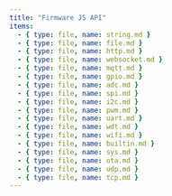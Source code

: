 ```yaml
---
title: "Firmware JS API"
items:
  - { type: file, name: string.md }
  - { type: file, name: file.md }
  - { type: file, name: http.md }
  - { type: file, name: websocket.md }
  - { type: file, name: mqtt.md }
  - { type: file, name: gpio.md }
  - { type: file, name: adc.md }
  - { type: file, name: spi.md }
  - { type: file, name: i2c.md }
  - { type: file, name: pwm.md }
  - { type: file, name: uart.md }
  - { type: file, name: wdt.md }
  - { type: file, name: wifi.md }
  - { type: file, name: builtin.md }
  - { type: file, name: sys.md }
  - { type: file, name: ota.md }
  - { type: file, name: udp.md }
  - { type: file, name: tcp.md }
---
```

